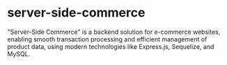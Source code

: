 # server-side-commerce
 "Server-Side Commerce" is a backend solution for e-commerce websites, enabling smooth transaction processing and efficient management of product data, using modern technologies like Express.js, Sequelize, and MySQL.
